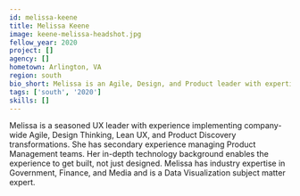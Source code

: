 ```yaml
---
id: melissa-keene
title: Melissa Keene
image: keene-melissa-headshot.jpg
fellow_year: 2020
project: []
agency: []
hometown: Arlington, VA
region: south
bio_short: Melissa is an Agile, Design, and Product leader with expertise in Government, Finance, and Media.
tags: ['south', '2020']
skills: []
---
```


Melissa is a seasoned UX leader with experience implementing company-wide Agile, Design Thinking, Lean UX, and Product Discovery transformations. She has secondary experience managing Product Management teams. Her in-depth technology background enables the experience to get built, not just designed. Melissa has industry expertise in Government, Finance, and Media and is a Data Visualization subject matter expert.

